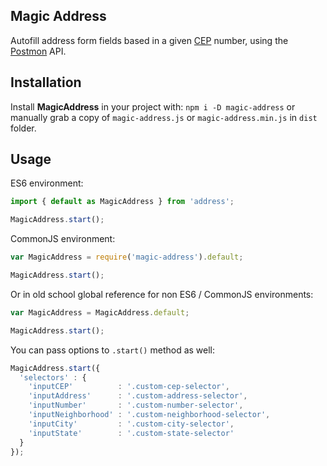 ## Magic Address

Autofill address form fields based in a given [CEP](https://en.wikipedia.org/wiki/C%C3%B3digo_de_Endere%C3%A7amento_Postal) number, using the [Postmon](http://postmon.com.br) API.

## Installation

Install **MagicAddress** in your project with: `npm i -D magic-address` or manually grab a copy of `magic-address.js` or `magic-address.min.js` in `dist` folder.

## Usage

ES6 environment:

```javascript
import { default as MagicAddress } from 'address';

MagicAddress.start();
```

CommonJS environment:

```javascript
var MagicAddress = require('magic-address').default;

MagicAddress.start();
```

Or in old school global reference for non ES6 / CommonJS environments:

```javascript
var MagicAddress = MagicAddress.default;

MagicAddress.start();
```

You can pass options to `.start()` method as well:

```javascript
MagicAddress.start({
  'selectors' : {
    'inputCEP'          : '.custom-cep-selector',
    'inputAddress'      : '.custom-address-selector',
    'inputNumber'       : '.custom-number-selector',
    'inputNeighborhood' : '.custom-neighborhood-selector',
    'inputCity'         : '.custom-city-selector',
    'inputState'        : '.custom-state-selector'
  }
});
```
